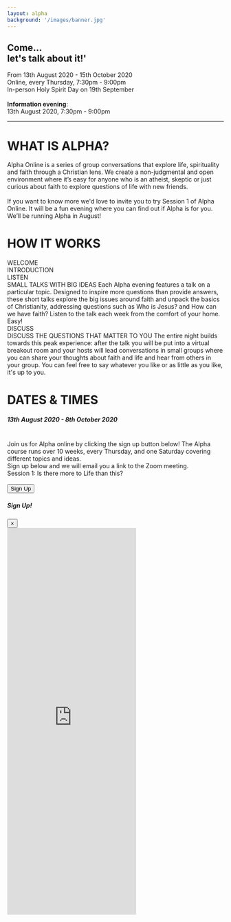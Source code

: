 ```yaml
---
layout: alpha
background: '/images/banner.jpg'
---
```

<div class="container">
  <h2 class="post-title">Come...<br>let's talk about it!'</h2>
  <p>From 13th August 2020 - 15th October 2020<br>
    Online, every Thursday, 7:30pm - 9:00pm<br>
    In-person Holy Spirit Day on 19th September<br>
    <br>
    <b>Information evening</b>: <br>
    13th August 2020, 7:30pm - 9:00pm<br></p>
  </div>
  <hr>
  <div class="container">
    <div class="row">
      <div class="col col-sm-4">
        <h1>WHAT IS ALPHA?</h1>
      </div>
      <div class="col-lg small-text">
        Alpha Online is a series of group conversations that explore life, spirituality and faith through a Christian lens. We create a non-judgmental and open environment where it’s easy for anyone who is an atheist, skeptic or just curious about faith to explore questions of life with new friends.
        <br><br>
        If you want to know more we'd love to invite you to try Session 1 of Alpha Online. It will be a fun evening where you can find out if Alpha is for you. We’ll be running Alpha in August!
      </div>
    </div>
  </div>
  <div class="container pt-5">
    <div class="row">
      <div class="col col-sm-4">
        <h1>HOW IT WORKS</h1>
      </div>
      <div class="col-lg small-text">
        <div class="row">
          <div class="col col-sm-3">
            WELCOME
          </div>  
          <div class="col-lg">
            INTRODUCTION
          </div>
        </div>
        <div class="row pt-4">
          <div class="col col-sm-3">
            LISTEN
          </div>  
          <div class="col-lg">
            SMALL TALKS WITH BIG IDEAS
            Each Alpha evening features a talk on a particular topic. Designed to inspire more questions than provide answers, these short talks explore the big issues around faith and unpack the basics of Christianity, addressing questions such as Who is Jesus? and How can we have faith?  Listen to the talk each week from the comfort of your home. Easy!
          </div>
        </div>
        <div class="row pt-4">
          <div class="col col-sm-3">
            DISCUSS
          </div>  
          <div class="col-lg">
            DISCUSS THE QUESTIONS THAT MATTER TO YOU 
            The entire night builds towards this peak experience: after the talk you will be put into a virtual breakout room and your hosts will lead conversations in small groups where you can share your thoughts about faith and life and hear from others in your group. You can feel free to say whatever you like or as little as you like, it's up to you.  
          </div>
        </div>
      </div>
    </div>
    <div class="container pt-5">
      <div class="row">
        <div class="col col-sm-4">
          <h1>DATES & TIMES</h1>
        </div>
        <div class="col-lg small-text">
            <h5>13th August 2020 - 8th October 2020</h5><br>
            Join us for Alpha online by clicking the sign up button below! The Alpha course runs over 10 weeks, every Thursday, and one Saturday covering different topics and ideas. 
            <br>Sign up below and we will email you a link to the Zoom meeting.<br>
            Session 1: Is there more to Life than this?<br><br>            
        </div>
      </div>
    </div>
    <div class= "container text-center pb-5">
      <!-- Button trigger modal -->
      <button type="button" class="btn btn-primary mt-5" data-toggle="modal" data-target="#exampleModal">
        Sign Up
      </button>
      <!-- Modal -->
      <div class="modal fade" id="exampleModal" tabindex="-1" role="dialog" aria-labelledby="exampleModalLabel" aria-hidden="true">
        <div class="modal-dialog modal-lg mx-auto" role="document">
          <div class="modal-content">
            <div class="modal-header">
              <h5 class="modal-title" id="exampleModalLabel">Sign Up!</h5>
              <button type="button" class="close" data-dismiss="modal" aria-label="Close">
                <span aria-hidden="true">&times;</span>
              </button>
            </div>
            <div class="modal-body text-center">
              <div class="resp-container">
                <iframe class="mx-auto resp-iframe" src="https://docs.google.com/forms/d/e/1FAIpQLSc-bbD-72PD1ySlsyeuDgVufoyIcKUPkJ19ieMR4gI-Q22dNQ/viewform?embedded=true" height="900" frameborder="0" marginheight="0" marginwidth="0" align="center">Loading…</iframe>
                </div>
            </div>
          </div>
        </div>
      </div>
    </div>
  </div>